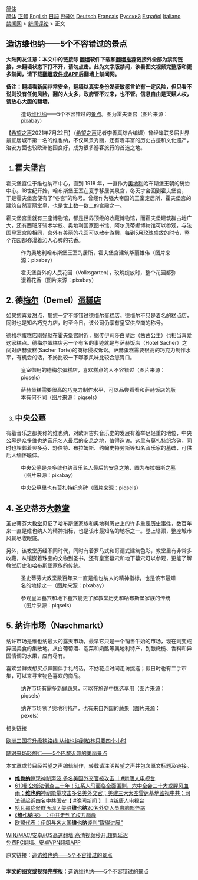  <!-- 面包屑导航 --> <div class="breadcrumb"><!-- GTranslate: https://gtranslate.io/ -->  <div class="switcher notranslate">  <div class="selected">  <a href="#" onclick="return false;"> 简体</a>  </div>  <div class="option">  <a href="https://www.bannedbook.org" onclick="doGTranslate('zh-CN|zh-CN');jQuery('div.switcher div.selected a').html(jQuery(this).html());return false;" title="简体中文" class="nturl selected"> 简体</a>  <a href="https://www.bannedbook.org/zh-tw/" onclick="doGTranslate('zh-CN|zh-TW');jQuery('div.switcher div.selected a').html(jQuery(this).html());return false;" title="繁體中文" class="nturl"> 正體</a>  <a href="https://www.bannedbook.org/en/" onclick="doGTranslate('zh-CN|en');jQuery('div.switcher div.selected a').html(jQuery(this).html());return false;" title="English" class="nturl"> English</a>  <a href="https://www.bannedbook.org/ja/" onclick="doGTranslate('zh-CN|ja');jQuery('div.switcher div.selected a').html(jQuery(this).html());return false;" title="日本語" class="nturl"> 日語</a>  <a href="https://www.bannedbook.org/ko/" onclick="doGTranslate('zh-CN|ko');jQuery('div.switcher div.selected a').html(jQuery(this).html());return false;" title="한국어" class="nturl"> 한국어</a>  <a href="https://www.bannedbook.org/de/" onclick="doGTranslate('zh-CN|de');jQuery('div.switcher div.selected a').html(jQuery(this).html());return false;" title="Deutsch" class="nturl"> Deutsch</a>  <a href="https://www.bannedbook.org/fr/" onclick="doGTranslate('zh-CN|fr');jQuery('div.switcher div.selected a').html(jQuery(this).html());return false;" title="Français" class="nturl"> Français</a>  <a href="https://www.bannedbook.org/ru/" onclick="doGTranslate('zh-CN|ru');jQuery('div.switcher div.selected a').html(jQuery(this).html());return false;" title="Русский" class="nturl"> Русский</a>  <a href="https://www.bannedbook.org/es/" onclick="doGTranslate('zh-CN|es');jQuery('div.switcher div.selected a').html(jQuery(this).html());return false;" title="Español" class="nturl"> Español</a>  <a href="https://www.bannedbook.org/it/" onclick="doGTranslate('zh-CN|it');jQuery('div.switcher div.selected a').html(jQuery(this).html());return false;" title="Italiano" class="nturl"> Italiano</a>  </div>  </div>      <div class='breadcrumb-sub'><!-- Breadcrumb NavXT 6.3.0 --> <a href="https://www.bannedbook.org/" class="home">禁闻网</a> &gt; <a href="https://www.bannedbook.org/bnews/comments/" class="category">新闻评论</a> &gt; 正文</div></div><h2>造访维也纳——5个不容错过的景点</h2> <p class="notice"><b>大陆网友注意：本文中的链接除 <a href="https://github.com/bannedbook/fanqiang" >翻墙</a>软件下载和<a href="https://github.com/killgcd/justmysocks/blob/master/README.md">翻墙推荐</a>链接外全部为禁网链接，未翻墙状态下打不开，请勿点击。此为文字版禁闻，欲看图文视频完整版和更多禁闻，请下载<a href="https://github.com/bannedbook/fanqiang">翻墙软件或APP</a>后翻墙上禁闻网。</p><p>备注：翻墙看新闻非常安全，翻墙以真实身份发表敏感言论有一定风险，但只看不说则没有任何风险，翻的人太多，政府管不过来，也不管。信息自由是天赋人权，请放心大胆的翻墙。</b></p>  <div class="entry"> <figure> <p><figcaption>造访<a href="https://www.bannedbook.org/bnews/tag/%E7%BB%B4%E4%B9%9F%E7%BA%B3/" class="st_tag internal_tag" rel="tag" title="标签 维也纳 下的日志">维也纳</a>——5个不容错过的<a href="https://www.bannedbook.org/bnews/tag/%E6%99%AF%E7%82%B9/" class="st_tag internal_tag" rel="tag" title="标签 景点 下的日志">景点</a>。图为霍夫堡宫（图片来源：pixabay)</figcaption></figure> <p>【<span class='wp_keywordlink_affiliate'><a href="https://www.soundofhope.org" title="希望之声" target="_blank">希望之声</a></span>2021年7月22日】（<a href="https://www.bannedbook.org/bnews/tag/%e5%b8%8c%e6%9c%9b%e4%b9%8b%e5%a3%b0/" class="st_tag internal_tag" rel="tag" title="标签 希望之声 下的日志">希望之声</a>记者李善真综合编译）曾经蝉联多届世界最宜居城市第一名的维也纳，不仅风景秀丽，还有着丰富的历史古迹和文化遗产，治安方面也较欧洲他国良好，成为很多游客旅行的首选之地。</p> <ol> <li> <h2>霍夫堡宫</h2> </li> </ol> <p>霍夫堡宫位于维也纳市中心，直到 1918 年，一直作为<a href="https://www.bannedbook.org/bnews/tag/%e5%a5%a5%e5%9c%b0%e5%88%a9/" class="st_tag internal_tag" rel="tag" title="标签 奥地利 下的日志">奥地利</a>哈布斯堡王朝的统治中心。18世纪开始，哈布斯堡王室在夏季移居美泉宫，冬天才会回到霍夫堡宫，于是霍夫堡宫便有了“冬宫”的称号。曾经作为强大帝国的王室定居所，霍夫堡宫的建筑自然富丽堂皇，也是世上数一数二的宫殿之一。</p> <p>霍夫堡宫里就有三座博物馆，都是世界顶级的收藏博物馆，而霍夫堡建筑群占地广大，还有西班牙骑术学校、奥地利国家图书馆、阿尔贝蒂娜博物馆可以参观，与法国皇室宫殿相同，宫外有美丽的花园可以散步游憩，每到5月玫瑰盛放的时节，整个花园都弥漫着沁人心脾的花香。</p> <figure><figcaption>作为奥地利哈布斯堡王室的居所，霍夫堡宫建筑华丽雄伟（图片来源：pixabay）</figcaption></figure> <figure><figcaption>霍夫堡宫外的人民花园（Volksgarten），玫瑰绽放时，整个花园都弥漫着花香（图片来源：pixabay）</figcaption></figure> <h2>2. 德<a href="https://www.bannedbook.org/bnews/tag/%E6%A2%85%E5%B0%94/" class="st_tag internal_tag" rel="tag" title="标签 梅尔 下的日志">梅尔</a>（Demel）<a href="https://www.bannedbook.org/bnews/tag/%E8%9B%8B%E7%B3%95%E5%BA%97/" class="st_tag internal_tag" rel="tag" title="标签 蛋糕店 下的日志">蛋糕店</a></h2> <p>如果您喜爱甜点，那您一定不能错过德梅尔<a href="https://www.bannedbook.org/bnews/tag/%E8%9B%8B%E7%B3%95/" class="st_tag internal_tag" rel="tag" title="标签 蛋糕 下的日志">蛋糕</a>店。德梅尔不只是着名的糕点店，同时也是知名巧克力店，时至今日，该公司仍享有皇室供应商的称号。</p>  <p>德梅尔蛋糕店刚好就在霍夫堡宫附近，据传伊莉莎白皇后（茜茜公主）也相当喜爱这家糕点。德梅尔蛋糕店另一个有名的事迹就是与萨赫饭店（Hotel Sacher）之间对萨赫蛋糕(Sacher Torte)的商标侵权诉讼。萨赫蛋糕需要很高的巧克力制作水平，有机会的话，不妨比较一下哪家风味比较合您胃口。</p> <figure><figcaption>皇室御用的德梅尔蛋糕店，喜欢糕点的人不容错过（图片来源：piqsels）</figcaption></figure> <figure><figcaption>萨赫蛋糕需要很高的巧克力制作水平，可以品尝看看和萨赫饭店的版本有何不同（图片来源：piqsels）</figcaption></figure> <ol start="3"> <li> <h2>中央公墓</h2> </li> </ol> <p>有着音乐之都美称的维也纳，对欧洲古典音乐史的发展有着举足轻重的地位，中央公墓是众多维也纳音乐名人最后的安息之地，值得造访。这里有莫扎特纪念碑，同时也埋葬着贝多芬、舒伯特、布拉姆斯、约翰史特劳斯等知名音乐家的墓碑，可供后人缅怀瞻仰。</p> <figure><figcaption>中央公墓是众多维也纳音乐名人最后的安息之地，图为布拉姆斯之墓（图片来源：pixabay）</figcaption></figure> <figure><figcaption>中央公墓里也有莫札特纪念碑（图片来源：piqsels）</figcaption></figure> <h2>4. 圣史蒂芬<a href="https://www.bannedbook.org/bnews/tag/%E5%A4%A7%E6%95%99%E5%A0%82/" class="st_tag internal_tag" rel="tag" title="标签 大教堂 下的日志">大教堂</a></h2> <p>圣史蒂芬大<a href="https://www.bannedbook.org/bnews/tag/%e6%95%99%e5%a0%82/" class="st_tag internal_tag" rel="tag" title="标签 教堂 下的日志">教堂</a>见证了哈布斯堡家族和奥地利历史上的许多重要<span class='wp_keywordlink'><a href="https://www.bannedbook.org/forum33/" title="近代历史事件真相" target="_blank">历史事件</a></span>，数百年来一直是维也纳人的精神指标，也是该市最知名的地标之一。登上塔顶，整座城市风景尽收眼底。</p> <p>另外，该教堂历经不同时代，同时有着罗马式和哥德式建筑色彩，教堂里有非常多收藏，从镶嵌着珠宝的文物到圣书，还有皇室墓穴和地下墓穴可以参观，更能了解教堂历史和哈布斯堡家族的传统。</p>  <figure><figcaption>圣史蒂芬大教堂数百年来一直是维也纳人的精神指标，也是该市最知名的地标之一（图片来源：pixabay）</figcaption></figure> <figure><figcaption>参观皇室墓穴和地下墓穴能更了解教堂历史和哈布斯堡家族的传统（图片来源：piqsels）</figcaption></figure> <ol start="5"></ol> <h2>5. 纳许市场（Naschmarkt）</h2> <p>纳许市场是维也纳最大的露天市场，最早它只是一个销售牛奶的市场，现在则变成异国美食的集散地。从白葡萄酒、泡菜和奶酪等奥地利特产，到酿橄榄、香料和异国情调的水果，应有尽有。</p> <p>喜欢尝鲜或想买点异国伴手礼的话，不妨花点时间走访挑选；假日时也有二手市集，可以来寻宝物色喜欢的商品。</p> <figure><figcaption>纳许市场有需多新鲜蔬果，可以在旅途中挑选享用（图片来源：piqsels）</figcaption></figure> <figure><figcaption>纳许市场除了奥地利特产，也有来自外国的蔬果（图片来源：pexels）</figcaption></figure> <p>相关链接</p> <p><a href="https://www.soundofhope.org/post/902740349">欧洲三国将升级铁路线 从维也纳到柏林只要四个小时</a></p>  <p><a href="https://www.soundofhope.org/post/903844508">随时来场轻旅行——5个巴黎近郊的美丽景点</a></p> <p>本文章或节目经希望之声编辑制作，转载请注明希望之声并包含原文标题及链接。 </p> <ul class='op-related-articles' title='相关阅读'> <li><a href='https://www.bannedbook.org/bnews/bannedvideo/20210721/1591309.html' target='_blank'><b>维也纳</b>惊现神祕声波 多名美国外交官被攻击 ｜#新唐人电视台</a></li> <li><a href='https://www.bannedbook.org/bnews/bannedvideo/20210720/1590440.html' target='_blank'>610到公检法倒查三十年！江系人马面临全面围剿，六中全会二十大或腥风血雨；<b>维也纳</b>神祕能量攻击多名美外交官；美建三大太空雷达基地监视中共；司法部起诉四名中共国安【 #晚间新闻 】｜  #新唐人电视台</a></li> <li><a href='https://www.bannedbook.org/bnews/worldnews/20210718/1589344.html' target='_blank'>哈瓦那症候群再现？美驻<b>维也纳</b>20名外交人员患脑部怪病</a></li> <li><a href='https://www.bannedbook.org/bnews/headline/20210701/1577955.html' target='_blank'>《<b>维也纳</b>报》 ：中共走到了权力巅峰</a></li> <li><a href='https://www.bannedbook.org/bnews/headline/20210621/1570946.html' target='_blank'>欧盟代表：伊朗与各大国<b>维也纳</b>谈判&quot;取得进展&quot;</a></li> </ul> <p class="texttj"> <a href="https://github.com/bannedbook/fanqiang/wiki/V2ray%E6%9C%BA%E5%9C%BA" target="_blank">WIN/MAC/安卓/iOS高速翻墙:高清视频秒开,超低延迟</a><br/> <a href="https://github.com/bannedbook/fanqiang/wiki/%E7%A6%81%E9%97%BB%E7%BD%91%E5%AE%89%E5%8D%93%E7%BF%BB%E5%A2%99%E6%96%B0%E9%97%BBAPP" target="_blank">免费PC翻墙、安卓VPN翻墙APP</a></p><p>原文链接：<a class="src_link"  href="https://www.soundofhope.org/post/526832" target="_blank">造访维也纳——5个不容错过的景点</a></p> <a name='sharetosocial'></a>  <div style="margin-bottom:5px;padding-bottom:5px;clear:both"> <div id="archive-pix-1" class="banner-ads"> <!-- AuctionX Display platform tag START --> <div id="26318x728x90x621x_ADSLOT2" clicktrack="%%CLICK_URL_ESC%%"></div> <!-- AuctionX Display platform tag END --> </div> <div id="archive-pix-2" class="banner-ads"> <!-- AuctionX Display platform tag START --> <div id="26315x300x250x621x_ADSLOT2" clicktrack="%%CLICK_URL_ESC%%"></div> <!-- AuctionX Display platform tag END --> </div> </div>  <div id="archive-pix-1" class="banner-ads"> <!-- AuctionX Display platform tag START --> <div id="26318x728x90x621x_ADSLOT3" clicktrack="%%CLICK_URL_ESC%%"></div> <!-- AuctionX Display platform tag END --> </div> <div><b>本文的图文或视频完整版</b>：<a href='https://www.bannedbook.org/bnews/comments/20210722/1592078.html'>造访维也纳——5个不容错过的景点</a></div>  </div><!--END ENTRY--> 